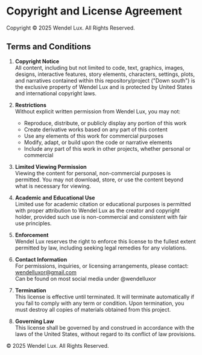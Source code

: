 # Copyright and License Agreement

Copyright © 2025 Wendel Lux. All Rights Reserved.

## Terms and Conditions

1. **Copyright Notice**  
   All content, including but not limited to code, text, graphics, images, designs, interactive features, story elements, characters, settings, plots, and narratives contained within this repository/project ("Down south") is the exclusive property of Wendel Lux and is protected by United States and international copyright laws.

2. **Restrictions**  
   Without explicit written permission from Wendel Lux, you may not:
   - Reproduce, distribute, or publicly display any portion of this work
   - Create derivative works based on any part of this content
   - Use any elements of this work for commercial purposes
   - Modify, adapt, or build upon the code or narrative elements
   - Include any part of this work in other projects, whether personal or commercial

3. **Limited Viewing Permission**  
   Viewing the content for personal, non-commercial purposes is permitted. You may not download, store, or use the content beyond what is necessary for viewing.

4. **Academic and Educational Use**  
   Limited use for academic citation or educational purposes is permitted with proper attribution to Wendel Lux as the creator and copyright holder, provided such use is non-commercial and consistent with fair use principles.

5. **Enforcement**  
   Wendel Lux reserves the right to enforce this license to the fullest extent permitted by law, including seeking legal remedies for any violations.

6. **Contact Information**  
   For permissions, inquiries, or licensing arrangements, please contact:  
   wendelluxor@gmail.com  
   Can be found on most social media under @wendelluxor

7. **Termination**  
   This license is effective until terminated. It will terminate automatically if you fail to comply with any term or condition. Upon termination, you must destroy all copies of materials obtained from this project.

8. **Governing Law**  
   This license shall be governed by and construed in accordance with the laws of the United States, without regard to its conflict of law provisions.

© 2025 Wendel Lux. All Rights Reserved.
